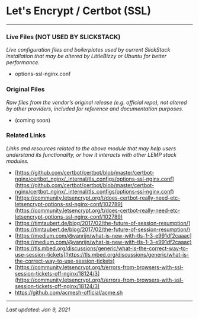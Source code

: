 # Let's Encrypt / Certbot (SSL)

----

### Live Files (NOT USED BY SLICKSTACK)

*Live configuration files and boilerplates used by current SlickStack installation that may be altered by LittleBizzy or Ubuntu for better performance.*

* options-ssl-nginx.conf

### Original Files

*Raw files from the vendor’s original release (e.g. official repo), not altered by other providers, included for reference and documentation purposes.*

* (coming soon)

### Related Links

*Links and resources related to the above module that may help users understand its functionality, or how it interacts with other LEMP stack modules.*

* [https://github.com/certbot/certbot/blob/master/certbot-nginx/certbot_nginx/_internal/tls_configs/options-ssl-nginx.conf](https://github.com/certbot/certbot/blob/master/certbot-nginx/certbot_nginx/_internal/tls_configs/options-ssl-nginx.conf)
* [https://community.letsencrypt.org/t/does-certbot-really-need-etc-letsencrypt-options-ssl-nginx-conf/102789](https://community.letsencrypt.org/t/does-certbot-really-need-etc-letsencrypt-options-ssl-nginx-conf/102789)
* [https://timtaubert.de/blog/2017/02/the-future-of-session-resumption/](https://timtaubert.de/blog/2017/02/the-future-of-session-resumption/)
* [https://medium.com/@vanrijn/what-is-new-with-tls-1-3-e991df2caaac](https://medium.com/@vanrijn/what-is-new-with-tls-1-3-e991df2caaac)
* [https://tls.mbed.org/discussions/generic/what-is-the-correct-way-to-use-session-tickets](https://tls.mbed.org/discussions/generic/what-is-the-correct-way-to-use-session-tickets)
* [https://community.letsencrypt.org/t/errors-from-browsers-with-ssl-session-tickets-off-nginx/18124/3](https://community.letsencrypt.org/t/errors-from-browsers-with-ssl-session-tickets-off-nginx/18124/3)
* https://github.com/acmesh-official/acme.sh

----

*Last updated: Jan 9, 2021*

